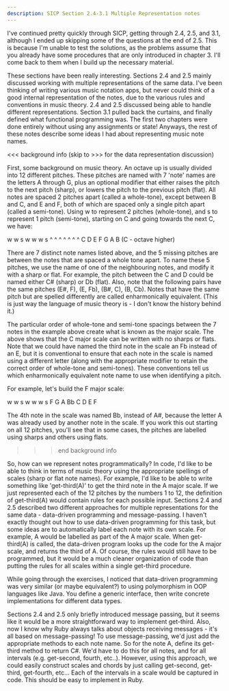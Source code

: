 ```yaml
---
description: SICP Section 2.4-3.1 Multiple Representation notes
---
```

I've continued pretty quickly through SICP, getting through 2.4, 2.5, and 3.1,
although I ended up skipping some of the questions at the end of 2.5. This is
because I'm unable to test the solutions, as the problems assume that you
already have some procedures that are only introduced in chapter 3. I'll come
back to them when I build up the necessary material.

These sections have been really interesting. Sections 2.4 and 2.5 mainly
discussed working with multiple representations of the same data. I've been
thinking of writing various music notation apps, but never could think of a good
internal representation of the notes, due to the various rules and conventions
in music theory. 2.4 and 2.5 discussed being able to handle different
representations. Section 3.1 pulled back the curtains, and finally defined what
functional programming was. The first two chapters were done entirely without
using any assignments or state! Anyways, the rest of these notes describe some
ideas I had about representing music note names.

<<< background info (skip to >>> for the data representation discussion)

First, some background on music theory. An octave up is usually divided into 12
different pitches. These pitches are named with 7 'note' names are the letters A
through G, plus an optional modifier that either raises the pitch to the next
pitch (sharp), or lowers the pitch to the previous pitch (flat). All notes are
spaced 2 pitches apart (called a whole-tone), except between B and C, and E and
F, both of which are spaced only a single pitch apart (called a semi-tone).
Using w to represent 2 pitches (whole-tone), and s to represent 1 pitch
(semi-tone), starting on C and going towards the next C, we have:

w w s w w w s
^ ^ ^ ^ ^ ^ ^
C D E F G A B (C - octave higher)

There are 7 distinct note names listed above, and the 5 missing pitches are
between the notes that are spaced a whole tone apart. To name these 5 pitches,
we use the name of one of the neighbouring notes, and modify it with a sharp or
flat. For example, the pitch between the C and D could be named either C#
(sharp) or Db (flat). Also, note that the following pairs have the same pitches
(E#, F), (E, Fb), (B#, C), (B, Cb). Notes that have the same pitch but are
spelled differently are called enharmonically equivalent. (This is just way the
language of music theory is - I don't know the history behind it.)

The particular order of whole-tone and semi-tone spacings between the 7 notes in
the example above create what is known as the major scale. The above shows that
the C major scale can be written with no sharps or flats. Note that we could
have named the third note in the scale an Fb instead of an E, but it is
conventional to ensure that each note in the scale is named using a different
letter (along with the appropriate modifier to retain the correct order of
whole-tone and semi-tones). These conventions tell us which enharmonically
equivalent note name to use when identifying a pitch.

For example, let's build the F major scale:

w w s w w w s
F G A Bb C D E F

The 4th note in the scale was named Bb, instead of A#, because the letter A was
already used by another note in the scale. If you work this out starting on all
12 pitches, you'll see that in some cases, the pitches are labelled using sharps
and others using flats.

>>> end background info

So, how can we represent notes programmatically? In code, I'd like to be able to
think in terms of music theory using the appropriate spellings of scales (sharp
or flat note names). For example, I'd like to be able to write something like
'get-third(A)' to get the third note in the A major scale. If we just
represented each of the 12 pitches by the numbers 1 to 12, the definition of
get-third(A) would contain rules for each possible input. Sections 2.4 and 2.5
described two different approaches for multiple representations for the same
data - data-driven programming and message-passing. I haven't exactly thought
out how to use data-driven programming for this task, but some ideas are to
automatically label each note with its own scale. For example, A would be
labelled as part of the A major scale. When get-third(A) is called, the
data-driven program looks up the code for the A major scale, and returns the
third of A. Of course, the rules would still have to be programmed, but it would
be a much cleaner organization of code than putting the rules for all scales
within a single get-third procedure.

While going through the exercises, I noticed that data-driven programming was
very similar (or maybe equivalent?) to using polymorphism in OOP languages like
Java. You define a generic interface, then write concrete implementations for
different data types.

Sections 2.4 and 2.5 only briefly introduced message passing, but it seems like
it would be a more straightforward way to implement get-third. Also, now I know
why Ruby always talks about objects receiving messages - it's all based on
message-passing! To use message-passing, we'd just add the appropriate methods
to each note name. So for the note A, define its get-third method to return C#.
We'd have to do this for all notes, and for all intervals (e.g. get-second,
fourth, etc..). However, using this approach, we could easily construct scales
and chords by just calling get-second, get-third, get-fourth, etc... Each of the
intervals in a scale would be captured in code. This should be easy to implement
in Ruby.
